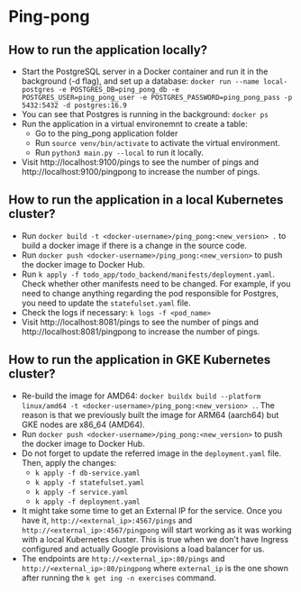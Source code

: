 # Ping-pong

## How to run the application locally?
- Start the PostgreSQL server in a Docker container and run it in the background (-d flag), and set up a database: `docker run --name local-postgres -e POSTGRES_DB=ping_pong_db -e POSTGRES_USER=ping_pong_user -e POSTGRES_PASSWORD=ping_pong_pass -p 5432:5432 -d postgres:16.9`
- You can see that Postgres is running in the background: `docker ps`
- Run the application in a virtual environemnt to create a table:
    - Go to the ping_pong application folder
    - Run `source venv/bin/activate` to activate the virtual environment.
    - Run `python3 main.py --local` to run it locally.
- Visit http://localhost:9100/pings to see the number of pings and http://localhost:9100/pingpong to increase the number of pings.

## How to run the application in a local Kubernetes cluster?
- Run `docker build -t <docker-username>/ping_pong:<new_version> .` to build a docker image if there is a change in the source code.
- Run `docker push <docker-username>/ping_pong:<new_version>` to push the docker image to Docker Hub.
- Run `k apply -f todo_app/todo_backend/manifests/deployment.yaml`. Check whether other manifests need to be changed. For example, if you need to change anything regarding the pod responsible for Postgres, you need to update the `statefulset.yaml` file.
- Check the logs if necessary: `k logs -f <pod_name>`
- Visit http://localhost:8081/pings to see the number of pings and http://localhost:8081/pingpong to increase the number of pings.

## How to run the application in GKE Kubernetes cluster?
- Re-build the image for AMD64: `docker buildx build --platform linux/amd64 -t <docker-username>/ping_pong:<new_version> .`. The reason is that we previously built the image for ARM64 (aarch64) but GKE nodes are x86_64 (AMD64).
- Run `docker push <docker-username>/ping_pong:<new_version>` to push the docker image to Docker Hub.
- Do not forget to update the referred image in the `deployment.yaml` file. Then, apply the changes:
    - `k apply -f db-service.yaml`
    - `k apply -f statefulset.yaml`
    - `k apply -f service.yaml`
    - `k apply -f deployment.yaml`
- It might take some time to get an External IP for the service. Once you have it, `http://<external_ip>:4567/pings` and `http://<external_ip>:4567/pingpong` will start working as it was working with a local Kubernetes cluster. This is true when we don't have Ingress configured and actually Google provisions a load balancer for us.
- The endpoints are `http://<external_ip>:80/pings` and `http://<external_ip>:80/pingpong` where `external_ip` is the one shown after running the `k get ing -n exercises` command.